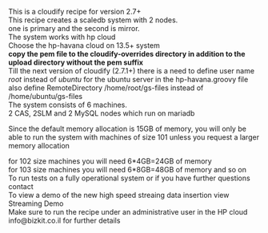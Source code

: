 This is a cloudify recipe for version 2.7+<BR>
This recipe creates a scaledb system with 2 nodes.<BR>
one is primary and the second is mirror.<BR>
The system works with hp cloud<BR>
Choose the hp-havana cloud on 13.5+ system<BR>
<B>copy the pem file to the cloudify-overrides directory in addition to the upload directory without the pem suffix</B><BR>
Till the next version of cloudify (2.7.1+) there is a need to define user name <i>root</i> instead of <i>ubuntu</i> for the ubuntu server in the hp-havana.groovy file <BR>
also define RemoteDirectory /home/root/gs-files instead of /home/ubuntu/gs-files<BR>
The system consists of 6 machines.<BR>
2 CAS, 2SLM and 2 MySQL nodes which run on mariadb
<P>Since the default memory allocation is 15GB of memory, you will only be able to run the system with machines of size 101
unless you request a larger memory allocation<P>
for 102 size machines you will need 6*4GB=24GB of memory<BR>
for 103 size machines you will need 6*8GB=48GB of memory and so on <BR>
To run tests on a fully operational system or if you have further questions contact<BR>
To view a demo of the new high speed streaing data insertion view <A href://http://scaledb.com/streaming-table-video.html>Streaming Demo</A><BR>
Make sure to run the recipe under an administrative user in the HP cloud<BR>
info@bizkit.co.il for further details<BR>
